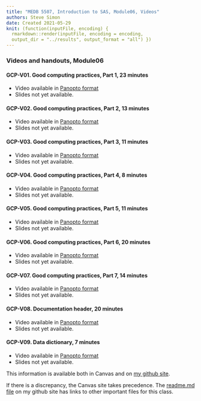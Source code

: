 ```yaml
---
title: "MEDB 5507, Introduction to SAS, Module06, Videos"
authors: Steve Simon
date: Created 2021-05-29
knit: (function(inputFile, encoding) {
  rmarkdown::render(inputFile, encoding = encoding,
  output_dir = "../results", output_format = "all") }) 
---
```


### Videos and handouts, Module06

#### GCP-V01. Good computing practices, Part 1, 23 minutes

+ Video available in [Panopto format][gcp1]
+ Slides not yet available.

#### GCP-V02. Good computing practices, Part 2, 13 minutes

+ Video available in [Panopto format][gcp2]
+ Slides not yet available.

#### GCP-V03. Good computing practices, Part 3, 11 minutes

+ Video available in [Panopto format][gcp3]
+ Slides not yet available.

#### GCP-V04. Good computing practices, Part 4, 8 minutes

+ Video available in [Panopto format][gcp4]
+ Slides not yet available.

#### GCP-V05. Good computing practices, Part 5, 11 minutes

+ Video available in [Panopto format][gcp5]
+ Slides not yet available.

#### GCP-V06. Good computing practices, Part 6, 20 minutes

+ Video available in [Panopto format][gcp6]
+ Slides not yet available.

#### GCP-V07. Good computing practices, Part 7, 14 minutes

+ Video available in [Panopto format][gcp7]
+ Slides not yet available.

#### GCP-V08. Documentation header, 20 minutes

+ Video available in [Panopto format][gcp8]
+ Slides not yet available.

#### GCP-V09. Data dictionary, 7 minutes

+ Video available in [Panopto format][gcp9]
+ Slides not yet available.

<!---my git--->
This information is available both in Canvas and on [my github site][thisf].

If there is a discrepancy, the Canvas site takes precedence. The [readme.md file][mygit] on my github site has links to other important files for this class.

[thisf]: https://github.com/pmean/introduction-to-sas/blob/master/modules/5507-06-videos.md
[mygit]: https://github.com/pmean/introduction-to-sas/blob/master/README.md
<!---my git--->

[gcp1]: https://umsystem.hosted.panopto.com/Panopto/Pages/Viewer.aspx?id=55cf0d09-3647-4135-8354-ab1901530b60
[gcp2]: https://umsystem.hosted.panopto.com/Panopto/Pages/Viewer.aspx?id=c4813050-49b8-4ff3-a649-ab190159a79c
[gcp3]: https://umsystem.hosted.panopto.com/Panopto/Pages/Viewer.aspx?id=88c130ee-7317-490f-b6af-ab19015daa71
[gcp4]: https://umsystem.hosted.panopto.com/Panopto/Pages/Viewer.aspx?id=4fb06e69-fb02-429b-bb08-ab1901610c71
[gcp5]: https://umsystem.hosted.panopto.com/Panopto/Pages/Viewer.aspx?id=ddc5da52-8300-4f12-996e-ab1901641800
[gcp6]: https://umsystem.hosted.panopto.com/Panopto/Pages/Viewer.aspx?id=681ca99d-55bf-4c7c-a1e4-ab190167c797
[gcp7]: https://umsystem.hosted.panopto.com/Panopto/Pages/Viewer.aspx?id=31ad3ca7-2db7-4d1d-a5a8-ab19016db1c6
[gcp8]: https://umsystem.hosted.panopto.com/Panopto/Pages/Viewer.aspx?id=7d2c7fa4-8d74-45d2-a5ce-aa920149c1cb
[gcp9]: https://umsystem.hosted.panopto.com/Panopto/Pages/Viewer.aspx?id=1aea13b5-e635-42df-9227-aa92015cdc9b
